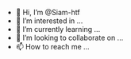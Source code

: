 - 👋 Hi, I’m @Siam-htf
- 👀 I’m interested in ...
- 🌱 I’m currently learning ...
- 💞️ I’m looking to collaborate on ...
- 📫 How to reach me ...

<!---
Siam-htf/Siam-htf is a ✨ special ✨ repository because its `README.md` (this file) appears on your GitHub profile.
You can click the Preview link to take a look at your changes.
--->
